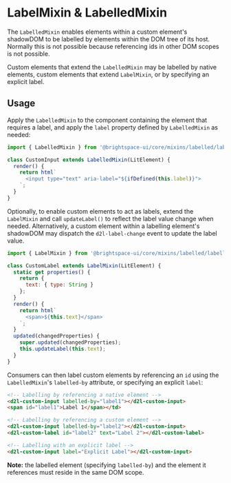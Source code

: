 # LabelMixin & LabelledMixin

The `LabelledMixin` enables elements within a custom element's shadowDOM to be labelled by elements within the DOM tree of its host. Normally this is not possible because referencing ids in other DOM scopes is not possible.

Custom elements that extend the `LabelledMixin` may be labelled by native elements, custom elements that extend `LabelMixin`, or by specifying an explicit label.

## Usage

Apply the `LabelledMixin` to the component containing the element that requires a label, and apply the `label` property defined by `LabelledMixin` as needed:

```js
import { LabelledMixin } from '@brightspace-ui/core/mixins/labelled/labelled-mixin.js';

class CustomInput extends LabelledMixin(LitElement) {
  render() {
    return html`
      <input type="text" aria-label="${ifDefined(this.label)}">
    `;
  }
}
```

Optionally, to enable custom elements to act as labels, extend the `LabelMixin` and call `updateLabel()` to reflect the label value change when needed. Alternatively, a custom element within a labelling element's shadowDOM may dispatch the `d2l-label-change` event to update the label value.

```js
import { LabelMixin } from '@brightspace-ui/core/mixins/labelled/labelled-mixin.js';

class CustomLabel extends LabelMixin(LitElement) {
  static get properties() {
    return {
      text: { type: String }
    };
  }
  render() {
    return html`
      <span>${this.text}</span>
    `;
  }
  updated(changedProperties) {
    super.updated(changedProperties);
    this.updateLabel(this.text);
  }
}
```

Consumers can then label custom elements by referencing an `id` using the `LabelledMixin`'s `labelled-by` attribute, or specifying an explicit `label`:

```html
<!-- Labelling by referencing a native element -->
<d2l-custom-input labelled-by="label1"></d2l-custom-input>
<span id="label1">Label 1</span></td>

<!-- Labelling by referencing a custom element -->
<d2l-custom-input labelled-by="label2"></d2l-custom-input>
<d2l-custom-label id="label2" text="Label 2"></d2l-custom-label>

<!-- Labelling with an explicit label -->
<d2l-custom-input label="Explicit Label"></d2l-custom-input>
```

**Note:** the labelled element (specifying `labelled-by`) and the element it references must reside in the same DOM scope.
